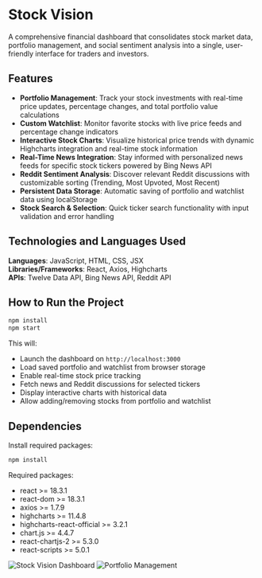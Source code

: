 # Stock Vision
A comprehensive financial dashboard that consolidates stock market data, portfolio management, and social sentiment analysis into a single, user-friendly interface for traders and investors.

## Features
- **Portfolio Management**: Track your stock investments with real-time price updates, percentage changes, and total portfolio value calculations
- **Custom Watchlist**: Monitor favorite stocks with live price feeds and percentage change indicators
- **Interactive Stock Charts**: Visualize historical price trends with dynamic Highcharts integration and real-time stock information
- **Real-Time News Integration**: Stay informed with personalized news feeds for specific stock tickers powered by Bing News API
- **Reddit Sentiment Analysis**: Discover relevant Reddit discussions with customizable sorting (Trending, Most Upvoted, Most Recent)
- **Persistent Data Storage**: Automatic saving of portfolio and watchlist data using localStorage
- **Stock Search & Selection**: Quick ticker search functionality with input validation and error handling

## Technologies and Languages Used
**Languages**: JavaScript, HTML, CSS, JSX  
**Libraries/Frameworks**: React, Axios, Highcharts  
**APIs**: Twelve Data API, Bing News API, Reddit API

## How to Run the Project

```bash
npm install
npm start
```

This will:
- Launch the dashboard on `http://localhost:3000`
- Load saved portfolio and watchlist from browser storage
- Enable real-time stock price tracking
- Fetch news and Reddit discussions for selected tickers
- Display interactive charts with historical data
- Allow adding/removing stocks from portfolio and watchlist

## Dependencies

Install required packages:

```bash
npm install
```

Required packages:
- react >= 18.3.1
- react-dom >= 18.3.1
- axios >= 1.7.9
- highcharts >= 11.4.8
- highcharts-react-official >= 3.2.1
- chart.js >= 4.4.7
- react-chartjs-2 >= 5.3.0
- react-scripts >= 5.0.1

![Stock Vision Dashboard](https://github.com/user-attachments/assets/c66eed0a-315a-470c-b6ee-931e38821679)
![Portfolio Management](https://github.com/user-attachments/assets/e08e9e1a-ebaa-49f3-9f5f-38d0cd7a2d64)
